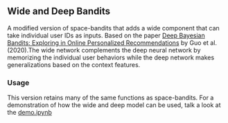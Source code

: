 ## Wide and Deep Bandits

A modified version of space-bandits that adds a wide component that can take individual user IDs as inputs. Based on the paper [Deep Bayesian Bandits: Exploring in Online Personalized Recommendations](https://arxiv.org/abs/2008.00727) by Guo et al. (2020).The wide network complements the deep neural network by memorizing the individual user behaviors while the deep network makes generalizations based on the context features. 

### Usage

This version retains many of the same functions as space-bandits. For a demonstration of how the wide and deep model can be used, talk a look at the [demo.ipynb](https://github.com/fellowship/space-bandits/blob/dev/wide_deep_bandits/demo.ipynb)
